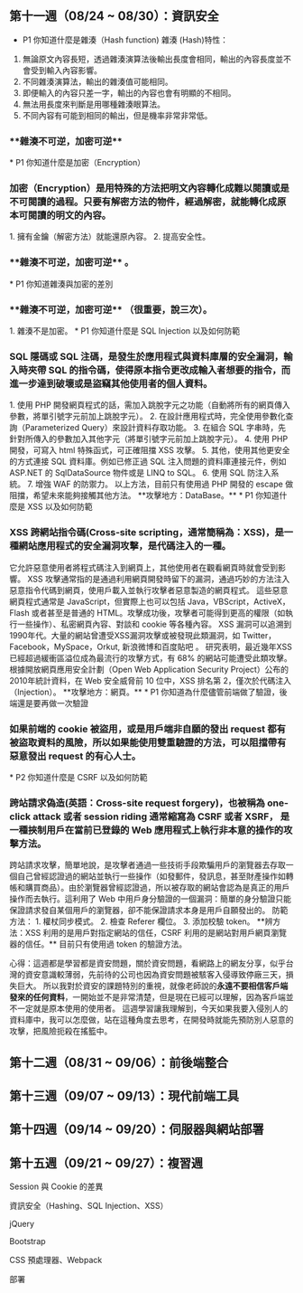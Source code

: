 ## 第十一週（08/24 ~ 08/30）：資訊安全
 * P1 你知道什麼是雜湊（Hash function)
 雜湊 (Hash)特性：
 1. 無論原文內容長短，透過雜湊演算法後輸出長度會相同，輸出的內容長度並不會受到輸入內容影響。
 2. 不同雜湊演算法，輸出的雜湊值可能相同。
 3. 即便輸入的內容只差一字，輸出的內容也會有明顯的不相同。
 4. 無法用長度來判斷是用哪種雜湊眼算法。
 5. 不同內容有可能到相同的輸出，但是機率非常非常低。
 <h3>**雜湊不可逆，加密可逆** </h3>
 * P1 你知道什麼是加密（Encryption）
 <h3>加密（Encryption）是用特殊的方法把明文內容轉化成難以閱讀或是不可閱讀的過程。只要有解密方法的物件，經過解密，就能轉化成原本可閱讀的明文的內容。</h3>
 1. 擁有金鑰（解密方法）就能還原內容。
 2. 提高安全性。
 <h3>**雜湊不可逆，加密可逆** 。</h3>
 * P1 你知道雜湊與加密的差別
 <h3>**雜湊不可逆，加密可逆** （很重要，說三次）。</h3>
 1. 雜湊不是加密。
 * P1 你知道什麼是 SQL Injection 以及如何防範
 <h3>SQL 隱碼或 SQL 注碼，是發生於應用程式與資料庫層的安全漏洞，輸入時夾帶 SQL 的指令碼，使得原本指令更改成輸入者想要的指令，而進一步達到破壞或是盜竊其他使用者的個人資料。</h3>
 1. 使用 PHP 開發網頁程式的話，需加入跳脫字元之功能（自動將所有的網頁傳入參數，將單引號字元前加上跳脫字元）。
 2. 在設計應用程式時，完全使用參數化查詢（Parameterized Query）來設計資料存取功能。
 3. 在組合 SQL 字串時，先針對所傳入的參數加入其他字元（將單引號字元前加上跳脫字元）。
 4. 使用 PHP 開發，可寫入 html 特殊函式，可正確阻擋 XSS 攻擊。
 5. 其他，使用其他更安全的方式連接 SQL 資料庫。例如已修正過 SQL 注入問題的資料庫連接元件，例如 ASP.NET 的 SqlDataSource 物件或是 LINQ to SQL。
 6. 使用 SQL 防注入系統。
 7. 增強 WAF 的防禦力。
 以上方法，目前只有使用過 PHP 開發的 escape 做阻擋，希望未來能夠接觸其他方法。
 **攻擊地方：DataBase。**
 * P1 你知道什麼是 XSS 以及如何防範
 <h3>XSS 跨網站指令碼(Cross-site scripting，通常簡稱為：XSS)，是一種網站應用程式的安全漏洞攻擊，是代碼注入的一種。</h3>
 它允許惡意使用者將程式碼注入到網頁上，其他使用者在觀看網頁時就會受到影響。
 XSS 攻擊通常指的是通過利用網頁開發時留下的漏洞，通過巧妙的方法注入惡意指令代碼到網頁，使用戶載入並執行攻擊者惡意製造的網頁程式。
 這些惡意網頁程式通常是 JavaScript，但實際上也可以包括 Java，VBScript，ActiveX，Flash 或者甚至是普通的 HTML。攻擊成功後，攻擊者可能得到更高的權限（如執行一些操作）、私密網頁內容、對談和 cookie 等各種內容。
 XSS 漏洞可以追溯到1990年代。大量的網站曾遭受XSS漏洞攻擊或被發現此類漏洞，如 Twitter，Facebook，MySpace，Orkut, 新浪微博和百度貼吧 。
 研究表明，最近幾年XSS已經超過緩衝區溢位成為最流行的攻擊方式，有 68% 的網站可能遭受此類攻擊。
 根據開放網頁應用安全計劃（Open Web Application Security Project）公布的 2010年統計資料，在 Web 安全威脅前 10 位中，XSS 排名第 2，僅次於代碼注入（Injection）。
 **攻擊地方：網頁。**
 * P1 你知道為什麼儘管前端做了驗證，後端還是要再做一次驗證
 <h3>如果前端的 cookie 被盜用，或是用戶端非自願的發出 request 都有被盜取資料的風險，所以如果能使用雙重驗證的方法，可以阻擋帶有惡意發出 request 的有心人士。</h3>
 * P2 你知道什麼是 CSRF 以及如何防範
 <h3>跨站請求偽造(英語：Cross-site request forgery)，也被稱為 one-click attack 或者 session riding 通常縮寫為 CSRF 或者 XSRF， 是一種挾制用戶在當前已登錄的 Web 應用程式上執行非本意的操作的攻擊方法。</h3>
 跨站請求攻擊，簡單地說，是攻擊者通過一些技術手段欺騙用戶的瀏覽器去存取一個自己曾經認證過的網站並執行一些操作（如發郵件，發訊息，甚至財產操作如轉帳和購買商品）。由於瀏覽器曾經認證過，所以被存取的網站會認為是真正的用戶操作而去執行。這利用了 Web 中用戶身分驗證的一個漏洞：簡單的身分驗證只能保證請求發自某個用戶的瀏覽器，卻不能保證請求本身是用戶自願發出的。
 防範方法：
 1. 權杖同步模式。
 2. 檢查 Referer 欄位。
 3. 添加校驗 token。
 **辨方法：XSS 利用的是用戶對指定網站的信任，CSRF 利用的是網站對用戶網頁瀏覽器的信任。**
 目前只有使用過 token 的驗證方法。

 心得：這週都是學習都是資安問題，關於資安問題，看網路上的網友分享，似乎台灣的資安意識較薄弱，先前待的公司也因為資安問題被駭客入侵導致停廠三天，損失巨大。
 所以我對於資安的課題特別的重視，就像老師說的**永遠不要相信客戶端發來的任何資料**，一開始並不是非常清楚，但是現在已經可以理解，因為客戶端並不一定就是原本使用的使用者。
 這週學習讓我理解到，今天如果我要入侵別人的資料庫中，我可以怎麼做，站在這種角度去思考，在開發時就能先預防別人惡意的攻擊，把風險扼殺在搖籃中。
 
## 第十二週（08/31 ~ 09/06）：前後端整合

## 第十三週（09/07 ~ 09/13）：現代前端工具

## 第十四週（09/14 ~ 09/20）：伺服器與網站部署

## 第十五週（09/21 ~ 09/27）：複習週

Session 與 Cookie 的差異

資訊安全（Hashing、SQL Injection、XSS）

jQuery

Bootstrap

CSS 預處理器、Webpack

部署

